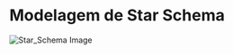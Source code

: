 # Modelagem de Star Schema
![Star_Schema Image](https://github.com/user-attachments/assets/52420bab-569e-471d-a182-500b1e7cea0d)
